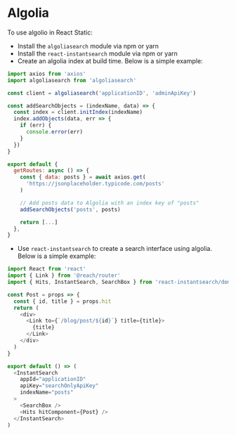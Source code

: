 # Algolia

To use algolio in React Static:

- Install the `algoliasearch` module via npm or yarn
- Install the `react-instantsearch` module via npm or yarn
- Create an algolia index at build time. Below is a simple example:

```javascript
import axios from 'axios'
import algoliasearch from 'algoliasearch'

const client = algoliasearch('applicationID', 'adminApiKey')

const addSearchObjects = (indexName, data) => {
  const index = client.initIndex(indexName)
  index.addObjects(data, err => {
    if (err) {
      console.error(err)
    }
  })
}

export default {
  getRoutes: async () => {
    const { data: posts } = await axios.get(
      'https://jsonplaceholder.typicode.com/posts'
    )

    // Add posts data to Algolia with an index key of "posts"
    addSearchObjects('posts', posts)

    return [...]
  },
}
```

- Use `react-instantsearch` to create a search interface using algolia. Below is a simple example:

```javascript
import React from 'react'
import { Link } from '@reach/router'
import { Hits, InstantSearch, SearchBox } from 'react-instantsearch/dom'

const Post = props => {
  const { id, title } = props.hit
  return (
    <div>
      <Link to={`/blog/post/${id}`} title={title}>
        {title}
      </Link>
    </div>
  )
}

export default () => (
  <InstantSearch
    appId="applicationID"
    apiKey="searchOnlyApiKey"
    indexName="posts"
  >
    <SearchBox />
    <Hits hitComponent={Post} />
  </InstantSearch>
)
```
